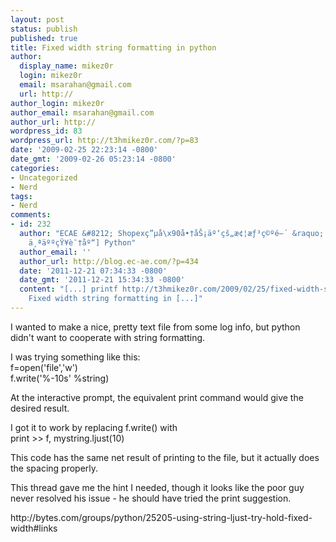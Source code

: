 ```yaml
---
layout: post
status: publish
published: true
title: Fixed width string formatting in python
author:
  display_name: mikez0r
  login: mikez0r
  email: msarahan@gmail.com
  url: http://
author_login: mikez0r
author_email: msarahan@gmail.com
author_url: http://
wordpress_id: 83
wordpress_url: http://t3hmikez0r.com/?p=83
date: '2009-02-25 22:23:14 -0800'
date_gmt: '2009-02-26 05:23:14 -0800'
categories:
- Uncategorized
- Nerd
tags:
- Nerd
comments:
- id: 232
  author: "ECAE &#8212; Shopexç”µå­\x90å•†åŠ¡äº‘çš„æ¢¦æƒ³ç©ºé—´ &raquo; [Denny --
    ä¸ªäººçŸ¥è¯†åº“] Python"
  author_email: ''
  author_url: http://blog.ec-ae.com/?p=434
  date: '2011-12-21 07:34:33 -0800'
  date_gmt: '2011-12-21 15:34:33 -0800'
  content: "[...] printf http://t3hmikez0r.com/2009/02/25/fixed-width-string-formatting-in-python/
    Fixed width string formatting in [...]"
---
```

<p>I wanted to make a nice, pretty text file from some log info, but python didn't want to cooperate with string formatting.</p>
<p>I was trying something like this:<br />
f=open('file','w')<br />
f.write('%-10s' %string)</p>
<p>At the interactive prompt, the equivalent print command would give the desired result.</p>
<p>I got it to work by replacing f.write() with<br />
print >> f, mystring.ljust(10)</p>
<p>This code has the same net result of printing to the file, but it actually does the spacing properly.</p>
<p>This thread gave me the hint I needed, though it looks like the poor guy never resolved his issue - he should have tried the print suggestion.</p>
<p>http://bytes.com/groups/python/25205-using-string-ljust-try-hold-fixed-width#links</p>

